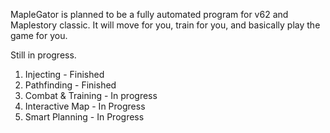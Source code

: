 MapleGator is planned to be a fully automated program for v62 and Maplestory classic. It will move for you, train for you, and basically play the game for you.

Still in progress.

1. Injecting - Finished
2. Pathfinding - Finished
3. Combat & Training - In progress
4. Interactive Map - In Progress
5. Smart Planning - In Progress

